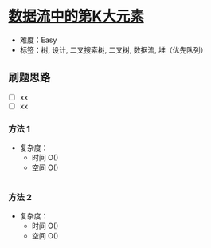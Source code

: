 # [数据流中的第K大元素](https://leetcode-cn.com/problems/kth-largest-element-in-a-stream/)

- 难度：Easy
- 标签：树, 设计, 二叉搜索树, 二叉树, 数据流, 堆（优先队列）

## 刷题思路

- [ ] xx
- [ ] xx

### 方法 1

- 复杂度：
    - 时间 O()
    - 空间 O()

``` js

```

### 方法 2

- 复杂度：
    - 时间 O()
    - 空间 O()

``` js

```
